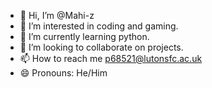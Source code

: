 - 👋 Hi, I’m @Mahi-z
- 👀 I’m interested in coding and gaming.
- 🌱 I’m currently learning python.
- 💞️ I’m looking to collaborate on projects.
- 📫 How to reach me p68521@lutonsfc.ac.uk
- 😄 Pronouns: He/Him

